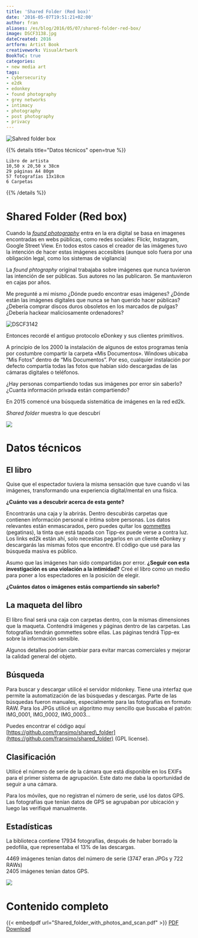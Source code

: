 ```yaml
---
title: 'Shared Folder (Red box)'
date: '2016-05-07T19:51:21+02:00'
author: fran
aliases: /es/blog/2016/05/07/shared-folder-red-box/
image: DSCF3138.jpg
dateCreated: 2016
artform: Artist Book
creativework: VisualArtwork
BookToC: true
categories:
- new media art
tags:
- cybersecurity
- e2dk
- edonkey
- found photography
- grey networks
- intimacy
- photography
- post photography
- privacy
---
```

![Sahred folder box](DSCF3138.jpg)

{{% details title="Datos técnicos" open=true %}}
````
Libro de artista  
10,50 x 20,50 x 38cm  
29 páginas A4 80gm  
57 fotografías 13x18cm  
6 Carpetas
````
{{% /details %}}

# Shared Folder (Red box)

Cuando la _[found photography](https://en.wikipedia.org/wiki/Found_photography)_ entra en la era digital se basa en imagenes encontradas en webs públicas, como redes sociales: Flickr, Instagram, Google Street View. En todos estos casos el creador de las imágenes tuvo la intención de hacer estas imágenes accesibles (aunque solo fuera por una obligación legal, como los sistemas de vigilancia)

La _found phtography_ original trabajaba sobre imágenes que nunca tuvieron las intención de ser públicas. Sus autores no las publicaron. Se mantuvieron en cajas por años.

Me pregunté a mi mismo ¿Dónde puedo encontrar esas imágenes? ¿Dónde están las imágenes digitales que nunca se han querido hacer públicas? ¿Debería comprar discos duros obsoletos en los marcados de pulgas? ¿Debería hackear maliciosamente ordenadores?

![DSCF3142](DSCF3142.jpg)

Entonces recordé el antiguo protocolo eDonkey y sus clientes primitivos.

A principio de los 2000 la instalación de algunos de estos programas tenía por costumbre compartir la carpeta «Mis Documentos». Windows ubicaba “Mis Fotos” dentro de “Mis Documentos”. Por eso, cualquier instalación por defecto compartía todas las fotos que habían sido descargadas de las cámaras digitales o teléfonos.

¿Hay personas compartiendo todas sus imágenes por error sin saberlo? ¿Cuanta información privada están compartiendo?

En 2015 comencé una búsqueda sistemática de imágenes en la red ed2k.

_Shared folder_ muestra lo que descubrí

![](DSCF3150.jpg)

# Datos técnicos

## El libro



Quise que el espectador tuviera la misma sensación que tuve cuando vi las imágenes, transformando una experiencia digital/mental en una física.

**¿Cuánto vas a descubrir acerca de esta gente?**

Encontrarás una caja y la abrirás. Dentro descubirás carpetas que contienen información personal e íntima sobre personas. Los datos relevantes están enmascarados, pero puedes quitar los [gommettes](https://www.google.es/search?q=gommettes&espv=2&biw=1437&bih=778&source=lnms&tbm=isch&sa=X&ved=0ahUKEwie17Ki1NHMAhUK1B4KHdUbBbAQ_AUIBigB) (pegatinas), la tinta que está tapada con Tipp-ex puede verse a contra luz. Los links ed2k están ahí, solo necesitas pegarlos en un cliente eDonkey y descargarás las mismas fotos que encontré. El código que usé para las búsqueda masiva es público.

Asumo que las imágenes han sido compartidas por error. **¿Seguir con esta investigación es una violación a la intimidad?** Creé el libro como un medio para poner a los espectadores en la posición de elegir.

**¿Cuántos datos o imágenes estás compartiendo sin saberlo?**

## La maqueta del libro

El libro final será una caja con carpetas dentro, con la mismas dimensiones que la maqueta. Contendrá imágenes y páginas dentro de las carpetas. Las fotografías tendrán gommettes sobre ellas. Las páginas tendrá Tipp-ex sobre la información sensible.

Algunos detalles podrían cambiar para evitar marcas comerciales y mejorar la calidad general del objeto.

## Búsqueda

Para buscar y descargar utilicé el servidor mldonkey. Tiene una interfaz que permite la automatización de las búsquedas y descargas. Parte de las búsquedas fueron manuales, especialmente para las fotografías en formato RAW. Para los JPGs utilicé un algoritmo muy sencillo que buscaba el patrón: IMG\_0001, IMG\_0002, IMG\_0003…

Puedes encontrar el código aquí [https://github.com/fransimo/shared\_folder](https://github.com/fransimo/shared_folder) (GPL license).

## Clasificación

Utilicé el número de serie de la cámara que está disponible en los EXIFs para el primer sistema de agrupación. Este dato me daba la oportunidad de seguir a una cámara.

Para los móviles, que no registran el número de serie, usé los datos GPS. Las fotografías que tenían datos de GPS se agrupaban por ubicación y luego las verifiqué manualmente.

## Estadísticas

La biblioteca contiene 17934 fotografías, después de haber borrado la pedofilia, que representaba el 13% de las descargas.

4469 imágenes tenían datos del número de serie (3747 eran JPGs y 722 RAWs)  
2405 imágenes tenían datos GPS.


![](DSCF3152.jpg)

# Contenido completo

{{< embedpdf url="Shared_folder_with_photos_and_scan.pdf" >}}
[PDF Download](Shared_folder_with_photos_and_scan.pdf)
